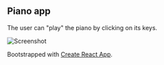 
## Piano app

The user can "play" the piano by clicking on its keys.

![Screenshot](screenshot.png)

Bootstrapped with [Create React App](https://github.com/annayeva/Piano_app-React.js-/blob/master/piano-app-screenshot.JPG?raw=true).

